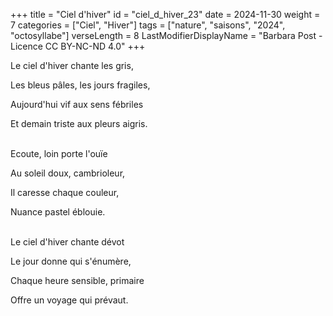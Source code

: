 +++
title = "Ciel d'hiver"
id = "ciel_d_hiver_23"
date = 2024-11-30
weight = 7
categories = ["Ciel", "Hiver"]
tags = ["nature", "saisons", "2024", "octosyllabe"]
verseLength = 8
LastModifierDisplayName = "Barbara Post - Licence CC BY-NC-ND 4.0"
+++

Le ciel d'hiver chante les gris,

Les bleus pâles, les jours fragiles,

Aujourd'hui vif aux sens fébriles

Et demain triste aux pleurs aigris.

 \
Ecoute, loin porte l'ouïe

Au soleil doux, cambrioleur,

Il caresse chaque couleur,

Nuance pastel éblouie.

 \
Le ciel d'hiver chante dévot

Le jour donne qui s'énumère,

Chaque heure sensible, primaire

Offre un voyage qui prévaut.

